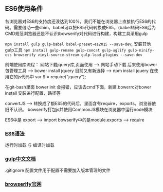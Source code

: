 
## ES6使用条件

各浏览器对ES6的支持度还没达到100%，我们不能在浏览器上直接执行ES6的代码。需要借助一些shim，babel可以把ES5代码转换成ES5，(babel转码ES6后为CMD规范浏览器还是不认识)bowserify对代码进行构建，构建工具采用gulp

`npm install gulp gulp-babel babel-preset-es2015 --save-dev`,
安装其他gulp工具 `npm install gulp-rename gulp-concat gulp-uglify gulp-minify-css browserify vinyl-source-stream gulp-load-plugins --save-dev`

前端使用库流程： 
网站下载jquery库,页面使用   -->  网站手动下载          <script src="/path/js/jquery.js"></script>
后来使用bower包管理工具    -->  bower install jquery  <script src="/bower_component/jquery/jquery.js"></script>
目前又有新选择                     -->  npm install jquery      在使用它的js代码中 var $ = require("jquery");

在git-bash里面 bower init 会报错，应该去cmd下面，新建.bowerrc对bower install 安装进行配置，路径等

convertJS --> 转换成了额ES5的代码后，里面含有require，exports，浏览器依旧不认识。
bowserify打包js并使用CommonJS模块在浏览器中运行node模块

ES6中是 export --> import    bowserify中的是module.exports --> require

### [ES6语法](http://es6.ruanyifeng.com/)

运行时加载 与 编译时加载


### [gulp中文文档](http://www.gulpjs.com.cn/docs)

.gitignore 配置文件用于配置不需要加入版本管理的文件


### [browserify官网](http://browserify.org/)
